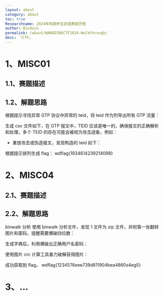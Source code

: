 ```yaml
---
layout: about
category: about
toc: true
Researchname: 2024年网鼎杯玄武组赛题历程
author: Bin4xin
permalink: /about/WANGDINGCTF2024-Walkthrough/
desc: 「CTF」
---
```


# 1、MISC01

## 1.1、赛题描述


## 1.2、解题思路

根据提示寻找异常 GTP 协议中异常的 teid，将 teid 作为列导出所有 GTP 流量：


生成 csv 文件如下，在 GTP 报文中，TEID 应该是唯一的，确保报文的正确解析和处理，多个 TEID 的存在可能会被视为攻击迹象，例如：

- 重放攻击或伪造报文，发现构造的 teid 如下：



根据提示排列生成 flag： wdflag{1934614239214098}

# 2、MISC04

## 2.1、赛题描述

## 2.2、解题思路

binwalk 分析
使用 binwalk 分析文件，发现 1 文件为 zip 文件，并附第一张翻转图片和密码，提醒需要爆破四位数：

生成字典后，利用爆破出正确用户名密码：

使用图片 crc 计算工具暴力破解获得图片：

成功获取到 flag。
wdflag{1234576eee739d811904bea4860s4eg5}

# 3、...